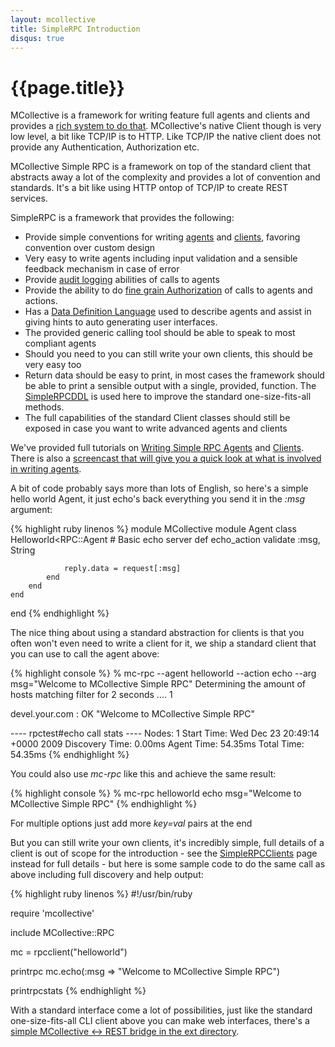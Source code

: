 ```yaml
---
layout: mcollective
title: SimpleRPC Introduction
disqus: true
---
```

[WritingAgents]: /reference/basic/basic_agent_and_client.html
[SimpleRPCAgents]: /simplerpc/agents.html
[SimpleRPCClients]: /simplerpc/clients.html
[SimpleRPCAuditing]: /simplerpc/auditing.html
[SimpleRPCAuthorization]: /simplerpc/authorization.html
[SimpleRPCDDL]: /simplerpc/ddl.html
[WritingAgentsScreenCast]: http://mcollective.blip.tv/file/3808928/
[RestGateway]: http://github.com/mcollective/marionette-collective/blob/master/ext/mc-rpc-restserver.rb

# {{page.title}}

MCollective is a framework for writing feature full agents and clients and provides a [rich system to do that][WritingAgents].  MCollective's native Client though is very low level, a bit like TCP/IP is to HTTP.  Like TCP/IP the native client does not provide any Authentication, Authorization etc.

MCollective Simple RPC is a framework on top of the standard client that abstracts away a lot of the complexity and provides a lot of convention and standards.  It's a bit like using HTTP ontop of TCP/IP to create REST services.

SimpleRPC is a framework that provides the following:

 * Provide simple conventions for writing [agents][SimpleRPCAgents] and [clients][SimpleRPCClients], favoring convention over custom design
 * Very easy to write agents including input validation and a sensible feedback mechanism in case of error
 * Provide [audit logging][SimpleRPCAuditing] abilities of calls to agents
 * Provide the ability to do [fine grain Authorization][SimpleRPCAuthorization] of calls to agents and actions.
 * Has a [Data Definition Language][SimpleRPCDDL] used to describe agents and assist in giving hints to auto generating user interfaces.
 * The provided generic calling tool should be able to speak to most compliant agents
 * Should you need to you can still write your own clients, this should be very easy too
 * Return data should be easy to print, in most cases the framework should be able to print a sensible output with a single, provided, function.  The [SimpleRPCDDL] is used here to improve the standard one-size-fits-all methods.
 * The full capabilities of the standard Client classes should still be exposed in case you want to write advanced agents and clients


We've provided full tutorials on [Writing Simple RPC Agents][SimpleRPCAgents] and [Clients][SimpleRPCClients].  There is also a [screencast that will give you a quick look at what is involved in writing agents][WritingAgentsScreenCast].


A bit of code probably says more than lots of English, so here's a simple hello world Agent, it just echo's back everything you send it in the _:msg_ argument:

{% highlight ruby linenos %}
module MCollective
    module Agent
        class Helloworld<RPC::Agent
            # Basic echo server
            def echo_action
                validate :msg, String
     
                reply.data = request[:msg]
            end
        end
    end
end
{% endhighlight %}

The nice thing about using a standard abstraction for clients is that you often won't even need to write a client for it, we ship a standard client that you can use to call the agent above:

{% highlight console %}
 % mc-rpc --agent helloworld --action echo --arg msg="Welcome to MCollective Simple RPC"
 Determining the amount of hosts matching filter for 2 seconds .... 1
                                         
 devel.your.com                          : OK
     "Welcome to MCollective Simple RPC"
 
 
 
 ---- rpctest#echo call stats ----
            Nodes: 1
       Start Time: Wed Dec 23 20:49:14 +0000 2009
   Discovery Time: 0.00ms
       Agent Time: 54.35ms
       Total Time: 54.35ms
{% endhighlight %}

You could also use *mc-rpc* like this and achieve the same result:

{% highlight console %}
 % mc-rpc helloworld echo msg="Welcome to MCollective Simple RPC"
{% endhighlight %}

For multiple options just add more *key=val* pairs at the end

But you can still write your own clients, it's incredibly simple, full details of a client is out of scope for the introduction - see the [SimpleRPCClients] page instead for full details - but here is some sample code to do the same call as above including full discovery and help output:

{% highlight ruby linenos %}
#!/usr/bin/ruby
 
require 'mcollective'
 
include MCollective::RPC
 
mc = rpcclient("helloworld")

printrpc mc.echo(:msg => "Welcome to MCollective Simple RPC")

printrpcstats
{% endhighlight %}

With a standard interface come a lot of possibilities, just like the standard one-size-fits-all CLI client above you can make web interfaces, there's a [simple MCollective <-> REST bridge in the ext directory][RestGateway].
